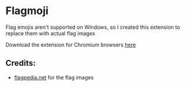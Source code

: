 # Flagmoji
Flag emojis aren't supported on Windows, so I created this extension to replace them with actual flag images

Download the extension for Chromium browsers [here](https://chrome.google.com/webstore/detail/flagmoji/bnnhpohpnamnjhajbkgpmblleljodlhd)

## Credits:
- [flagpedia.net](https://www.flagpedia.net) for the flag images
